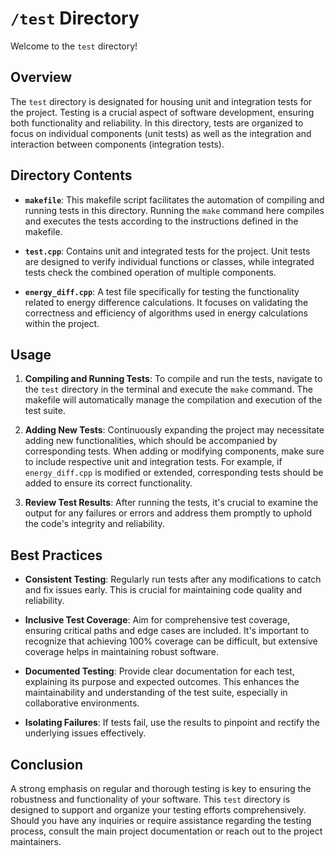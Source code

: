 # `/test` Directory

Welcome to the `test` directory!

## Overview

The `test` directory is designated for housing unit and integration tests for the project. Testing is a crucial aspect of software development, ensuring both functionality and reliability. In this directory, tests are organized to focus on individual components (unit tests) as well as the integration and interaction between components (integration tests).

## Directory Contents

- **`makefile`**: This makefile script facilitates the automation of compiling and running tests in this directory. Running the `make` command here compiles and executes the tests according to the instructions defined in the makefile.

- **`test.cpp`**: Contains unit and integrated tests for the project. Unit tests are designed to verify individual functions or classes, while integrated tests check the combined operation of multiple components.

- **`energy_diff.cpp`**: A test file specifically for testing the functionality related to energy difference calculations. It focuses on validating the correctness and efficiency of algorithms used in energy calculations within the project.

## Usage

1. **Compiling and Running Tests**: To compile and run the tests, navigate to the `test` directory in the terminal and execute the `make` command. The makefile will automatically manage the compilation and execution of the test suite.

2. **Adding New Tests**: Continuously expanding the project may necessitate adding new functionalities, which should be accompanied by corresponding tests. When adding or modifying components, make sure to include respective unit and integration tests. For example, if `energy_diff.cpp` is modified or extended, corresponding tests should be added to ensure its correct functionality.

3. **Review Test Results**: After running the tests, it's crucial to examine the output for any failures or errors and address them promptly to uphold the code's integrity and reliability.

## Best Practices

- **Consistent Testing**: Regularly run tests after any modifications to catch and fix issues early. This is crucial for maintaining code quality and reliability.

- **Inclusive Test Coverage**: Aim for comprehensive test coverage, ensuring critical paths and edge cases are included. It's important to recognize that achieving 100% coverage can be difficult, but extensive coverage helps in maintaining robust software.

- **Documented Testing**: Provide clear documentation for each test, explaining its purpose and expected outcomes. This enhances the maintainability and understanding of the test suite, especially in collaborative environments.

- **Isolating Failures**: If tests fail, use the results to pinpoint and rectify the underlying issues effectively.

## Conclusion

A strong emphasis on regular and thorough testing is key to ensuring the robustness and functionality of your software. This `test` directory is designed to support and organize your testing efforts comprehensively. Should you have any inquiries or require assistance regarding the testing process, consult the main project documentation or reach out to the project maintainers.